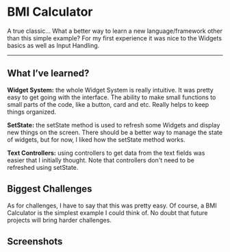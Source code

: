 # BMI Calculator

A true classic… What a better way to learn a new language/framework other than this simple example? For my first experience it was nice to the Widgets basics as well as Input Handling.

----

## **What I’ve learned?**

**Widget System:** the whole Widget System is really intuitive. It was pretty easy to get going with the interface. The ability to make small functions to small parts of the code, like a button, card and etc. Really helps to keep things organized.

**SetState:** the setState method is used to refresh some Widgets and display new things on the screen. There should be a better way to manage the state of widgets, but for now, I liked how the setState method works. 

**Text Controllers:**  using controllers to get data from the text fields was easier that I initially thought. Note that controllers don't need to be refreshed using setState.

## **Biggest Challenges**
As for challenges, I have to say that this was pretty easy. Of course, a BMI Calculator is the simplest example I could think of. No doubt that future projects will bring harder challenges. 

## **Screenshots**

